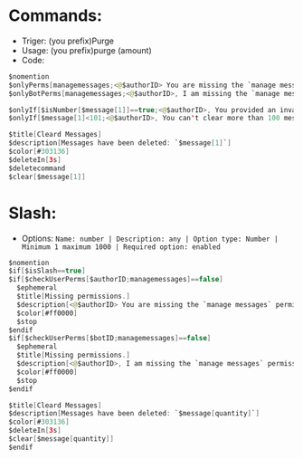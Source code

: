 # Commands:
- Triger: (you prefix)Purge
- Usage: (you prefix)purge (amount)
- Code:
```swift
$nomention
$onlyPerms[managemessages;<@$authorID> You are missing the `manage messages` permission]
$onlyBotPerms[managemessages;<@$authorID>, I am missing the `manage messages` permission]

$onlyIf[$isNumber[$message[1]]==true;<@$authorID>, You provided an invalid number]
$onlyIf[$message[1]<101;<@$authorID>, You can't clear more than 100 messages]

$title[Cleard Messages]
$description[Messages have been deleted: `$message[1]`]
$color[#303136]
$deleteIn[3s]
$deletecommand
$clear[$message[1]]
```
# Slash:
- Options: `Name: number | Description: any | Option type: Number | Minimum 1 maximum 1000 | Required option: enabled`
```swift
$nomention
$if[$isSlash==true]
$if[$checkUserPerms[$authorID;managemessages]==false]
  $ephemeral
  $title[Missing permissions.]
  $description[<@$authorID> You are missing the `manage messages` permission]
  $color[#ff0000]
  $stop
$endif
$if[$checkUserPerms[$botID;managemessages]==false]
  $ephemeral
  $title[Missing permissions.]
  $description[<@$authorID>, I am missing the `manage messages` permission]
  $color[#ff0000]
  $stop
$endif

$title[Cleard Messages]
$description[Messages have been deleted: `$message[quantity]`]
$color[#303136]
$deleteIn[3s]
$clear[$message[quantity]]
$endif
```
